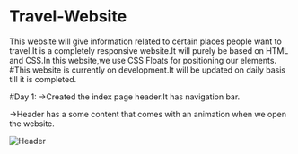 # Travel-Website
This website will give information  related to certain places people want to travel.It is a completely responsive website.It will purely be based on HTML and CSS.In this website,we use CSS Floats for positioning our elements.
#This website is currently on development.It will be updated on daily basis till it is completed.


#Day 1:
->Created the index page header.It has navigation bar.

->Header has a some content that comes with an animation when we open the website.

![Header](https://user-images.githubusercontent.com/92950796/235235849-363a55d6-60d6-411c-8908-0ba7888df640.jpg)
